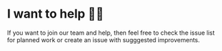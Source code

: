 # I want to help 🙋‍♂️

If you want to join our team and help, then feel free to check the issue list for planned work or create an issue with sugggested improvements.